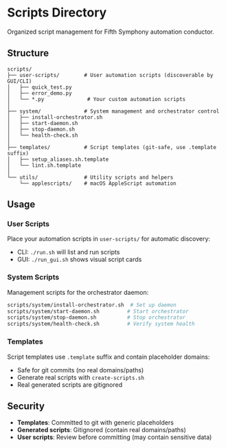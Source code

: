 # Scripts Directory

Organized script management for Fifth Symphony automation conductor.

## Structure

```
scripts/
├── user-scripts/        # User automation scripts (discoverable by GUI/CLI)
│   ├── quick_test.py
│   ├── error_demo.py
│   └── *.py              # Your custom automation scripts
│
├── system/              # System management and orchestrator control
│   ├── install-orchestrator.sh
│   ├── start-daemon.sh
│   ├── stop-daemon.sh
│   └── health-check.sh
│
├── templates/           # Script templates (git-safe, use .template suffix)
│   ├── setup_aliases.sh.template
│   └── lint.sh.template
│
└── utils/               # Utility scripts and helpers
    └── applescripts/    # macOS AppleScript automation
```

## Usage

### User Scripts
Place your automation scripts in `user-scripts/` for automatic discovery:
- CLI: `./run.sh` will list and run scripts
- GUI: `./run_gui.sh` shows visual script cards

### System Scripts
Management scripts for the orchestrator daemon:
```bash
scripts/system/install-orchestrator.sh  # Set up daemon
scripts/system/start-daemon.sh         # Start orchestrator
scripts/system/stop-daemon.sh          # Stop orchestrator
scripts/system/health-check.sh         # Verify system health
```

### Templates
Script templates use `.template` suffix and contain placeholder domains:
- Safe for git commits (no real domains/paths)
- Generate real scripts with `create-scripts.sh`
- Real generated scripts are gitignored

## Security

- **Templates**: Committed to git with generic placeholders
- **Generated scripts**: Gitignored (contain real domains/paths)
- **User scripts**: Review before committing (may contain sensitive data)
